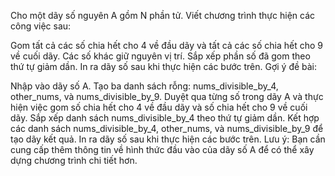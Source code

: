 Cho một dãy số nguyên A gồm N phần tử. Viết chương trình thực hiện các công việc sau:

Gom tất cả các số chia hết cho 4 về đầu dãy và tất cả các số chia hết cho 9 về cuối dãy. Các số khác giữ nguyên vị trí.
Sắp xếp phần số đã gom theo thứ tự giảm dần.
In ra dãy số sau khi thực hiện các bước trên.
Gợi ý đề bài:

Nhập vào dãy số A.
Tạo ba danh sách rỗng: nums_divisible_by_4, other_nums, và nums_divisible_by_9.
Duyệt qua từng số trong dãy A và thực hiện việc gom số chia hết cho 4 về đầu dãy và số chia hết cho 9 về cuối dãy.
Sắp xếp danh sách nums_divisible_by_4 theo thứ tự giảm dần.
Kết hợp các danh sách nums_divisible_by_4, other_nums, và nums_divisible_by_9 để tạo dãy kết quả.
In ra dãy số sau khi thực hiện các bước trên.
Lưu ý: Bạn cần cung cấp thêm thông tin về hình thức đầu vào của dãy số A để có thể xây dựng chương trình chi tiết hơn.
